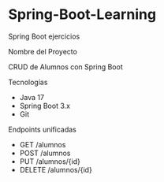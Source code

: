# Spring-Boot-Learning
Spring Boot ejercicios

Nombre del Proyecto

CRUD de Alumnos con Spring Boot

Tecnologías
- Java 17
- Spring Boot 3.x
- Git

 Endpoints unificadas
- GET /alumnos
- POST /alumnos
- PUT /alumnos/{id}
- DELETE /alumnos/{id}
